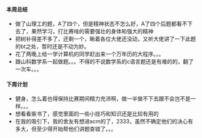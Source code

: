 #### 本周总结
+ 做了山理工的题，A了四个，但是精神状态不怎么好，A了四个后题都看不下去了，果然学习，打比赛啥的需要强壮的身体和强大的精神
+ 把树补得差不多了，还剩一个，瞅着各位大佬还没动，又听大佬讲了一下此题的bt之处，暂时还是不动为妙。
+ 花了两晚上给一学计算机的同学赶出来一个万年历的大程序。。。
+ 跟山科数学系一起做题。。。不得的不说数学系的c语言题还是有难的的，翻了一次车。。。

#### 下周计划
+ 健身，怎么着也得保持比赛期间精力充沛啊，做一半做不下去跟不会岂不是一样。。。
+ 想看看紫书了，感觉里面的一些小技巧和知识还是比较有用的
+ 在我的吸引下，我的舍友有想进acm的了，2333，虽然不确定他们的决心有多大，但至少得开始帮他们讲题查错了。。。
